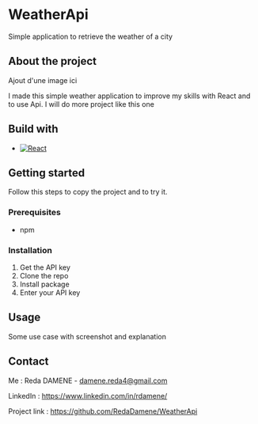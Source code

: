 # WeatherApi
Simple application to retrieve the weather of a city

## About the project
Ajout d'une image ici

I made this simple weather application to improve my skills with React and to use Api. I will do more project like this one

## Build with

<ul>
  
  <li><a href="https://reactjs.org/" rel="nofollow"><img src="https://camo.githubusercontent.com/268ac512e333b69600eb9773a8f80b7a251f4d6149642a50a551d4798183d621/68747470733a2f2f696d672e736869656c64732e696f2f62616467652f52656163742d3230323332413f7374796c653d666f722d7468652d6261646765266c6f676f3d7265616374266c6f676f436f6c6f723d363144414642" alt="React" data-canonical-src="https://img.shields.io/badge/React-20232A?style=for-the-badge&amp;logo=react&amp;logoColor=61DAFB" style="max-width: 100%;"></a>
  </li>
</ul>

## Getting started

Follow this steps to copy the project and to try it.

### Prerequisites

<p></p>

<ul>
  <li>npm</li>
</ul>

### Installation

<ol>
  <li>Get the API key</li>
  <li>Clone the repo</li>
  <li>Install package</li>
  <li>Enter your API key</li>
</ol>

## Usage

Some use case with screenshot and explanation

## Contact 

Me : Reda DAMENE - damene.reda4@gmail.com

LinkedIn : https://www.linkedin.com/in/rdamene/

Project link : https://github.com/RedaDamene/WeatherApi
